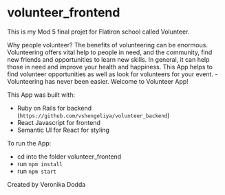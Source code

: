 
# volunteer_frontend
This is my Mod 5 final projet for Flatiron school called Volunteer.

Why people volunteer?
The benefits of volunteering can be enormous. Volunteering offers vital help to people in need, and the community, find new friends  and opportunities to learn new skills. In general, it can help those in need and improve your health and happiness.
This App helps  to find volunteer opportunities as well as look for volunteers for your event.  - Volunteering has never been easier. Welcome to Volunteer App!

This App was built with:
 - Ruby on Rails for backend (`https://github.com/vshengeliya/volunteer_backend`)
 - React Javascript for frontend
 - Semantic UI for React for styling

To run the App:
 -  cd into the folder volunteer_frontend
 - run `npm install`
 - run `npm start`

Created by Veronika Dodda
